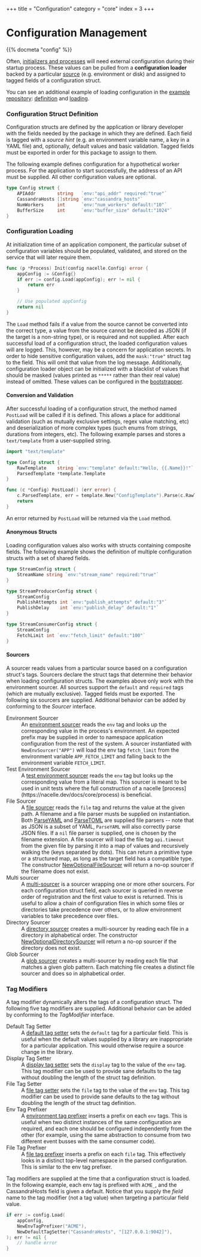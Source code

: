 +++
title = "Configuration"
category = "core"
index = 3
+++

# Configuration Management

{{% docmeta "config" %}}

<!-- Fold -->

Often, [initializers and processes](https://nacelle.dev/docs/core/process) will need external configuration during their startup process. These values can be pulled from a **configuration loader** backed by a particular [source](#sourcers) (e.g. environment or disk) and assigned to tagged fields of a configuration struct.

You can see an additional example of loading configuration in the [example repository](https://github.com/go-nacelle/example): [definition](https://github.com/go-nacelle/example/blob/843979aaa86786784a1ca3646e8d0d1f69e29c65/internal/redis_initializer.go#L13) and [loading](https://github.com/go-nacelle/example/blob/843979aaa86786784a1ca3646e8d0d1f69e29c65/internal/redis_initializer.go#L36).

### Configuration Struct Definition

Configuration structs are defined by the application or library developer with the fields needed by the package in which they are defined. Each field is tagged with a *source hint* (e.g. an environment variable name, a key in a YAML file) and, optionally, default values and basic validation. Tagged fields must be exported in order for this package to assign to them.

The following example defines configuration for a hypothetical worker process. For the application to start successfully, the address of an API must be supplied. All other configuration values are optional.

```go
type Config struct {
    APIAddr        string   `env:"api_addr" required:"true"`
    CassandraHosts []string `env:"cassandra_hosts"`
    NumWorkers     int      `env:"num_workers" default:"10"`
    BufferSize     int      `env:"buffer_size" default:"1024"`
}
```

### Configuration Loading

At initialization time of an application component, the particular subset of configuration variables should be populated, validated, and stored on the service that will later require them.

```go
func (p *Process) Init(config nacelle.Config) error {
    appConfig := &Config{}
    if err := config.Load(appConfig); err != nil {
        return err
    }

    // Use populated appConfig
    return nil
}
```

The `Load` method fails if a value from the source cannot be converted into the correct type, a value from the source cannot be decoded as JSON (if the target is a non-string type), or is required and not supplied. After each successful load of a configuration struct, the loaded configuration values will are logged. This, however, may be a concern for application secrets. In order to hide sensitive configuration values, add the `mask:"true"` struct tag to the field. This will omit that value from the log message. Additionally, configuration loader object can be initialized with a blacklist of values that should be masked (values printed as `*****` rather than their real value) instead of omitted. These values can be configured in the [bootstrapper](https://nacelle.dev/docs/core).

#### Conversion and Validation

After successful loading of a configuration struct, the method named `PostLoad` will be called if it is defined. This allows a place for additional validation (such as mutually exclusive settings, regex value matching, etc) and deserialization of more complex types (such enums from strings, durations from integers, etc). The following example parses and stores a `text/template` from a user-supplied string.

```go
import "text/template"

type Config struct {
    RawTemplate    string `env:"template" default:"Hello, {{.Name}}!"`
    ParsedTemplate *template.Template
}

func (c *Config) PostLoad() (err error) {
    c.ParsedTemplate, err = template.New("ConfigTemplate").Parse(c.RawTemplate)
    return
}
```

An error returned by `PostLoad` will be returned via the `Load` method.

#### Anonymous Structs

Loading configuration values also works with structs containing composite fields. The following example shows the definition of multiple configuration structs with a set of shared fields.

```go
type StreamConfig struct {
    StreamName string `env:"stream_name" required:"true"`
}

type StreamProducerConfig struct {
    StreamConfig
    PublishAttempts int `env:"publish_attempts" default:"3"`
    PublishDelay    int `env:"publish_delay" default:"1"`
}

type StreamConsumerConfig struct {
    StreamConfig
    FetchLimit int `env:"fetch_limit" default:"100"`
}
```

#### Sourcers

A sourcer reads values from a particular source based on a configuration struct's tags. Sourcers declare the struct tags that determine their behavior when loading configuration structs. The examples above only work with the environment sourcer. All sources support the `default` and `required` tags (which are mutually exclusive). Tagged fields must be exported. The following six sourcers are supplied. Additional behavior can be added by conforming to the *Sourcer* interface.

<dl>
  <dt>Environment Sourcer</dt>
  <dd>An <a href="https://godoc.org/github.com/go-nacelle/config#NewEnvSourcer">environment sourcer</a> reads the <code>env</code> tag and looks up the corresponding value in the process's environment. An expected prefix may be supplied in order to namespace application configuration from the rest of the system. A sourcer instantiated with <code>NewEnvSourcer("APP")</code> will load the env tag <code>fetch_limit</code> from the environment variable <code>APP_FETCH_LIMIT</code> and falling back to the environment variable <code>FETCH_LIMIT</code>.</dd>

  <dt>Test Environment Sourcer</dt>
  <dd>A <a href="https://godoc.org/github.com/go-nacelle/config#NewTestEnvSourcer">test environment sourcer</a> reads the <code>env</code> tag but looks up the corresponding value from a literal map. This sourcer is meant to be used in unit tests where the full construction of a nacelle [process](https://nacelle.dev/docs/core/process) is beneficial.</dd>

  <dt>File Sourcer</dt>
  <dd>A <a href="https://godoc.org/github.com/go-nacelle/config#NewFileSourcer">file sourcer</a> reads the <code>file</code> tag and returns the value at the given path. A filename and a file parser musts be supplied on instantiation. Both <a href="https://godoc.org/github.com/go-nacelle/config#ParseYAML">ParseYAML</a> and <a href="https://godoc.org/github.com/go-nacelle/config#ParseTOML">ParseTOML</a> are supplied file parsers -- note that as JSON is a subset of YAML, <code>ParseYAML</code> will also correctly parse JSON files. If a <code>nil</code> file parser is supplied, one is chosen by the filename extension. A file sourcer will load the file tag <code>api.timeout</code> from the given file by parsing it into a map of values and recursively walking the (keys separated by dots). This can return a primitive type or a structured map, as long as the target field has a compatible type. The constructor <a href="https://godoc.org/github.com/go-nacelle/config#NewOptionalFileSourcer">NewOptionalFileSourcer</a> will return a no-op sourcer if the filename does not exist.</dd>

  <dt>Multi sourcer</dt>
  <dd>A <a href="https://godoc.org/github.com/go-nacelle/config#NewMultiSourcer">multi-sourcer</a> is a sourcer wrapping one or more other sourcers. For each configuration struct field, each sourcer is queried in reverse order of registration and the first value to exist is returned. This is useful to allow a chain of configuration files in which some files or directories take precedence over others, or to allow environment variables to take precedence over files.</dd>

  <dt>Directory Sourcer</dt>
  <dd>A <a href="https://godoc.org/github.com/go-nacelle/config#NewDirectorySourcer">directory sourcer</a> creates a multi-sourcer by reading each file in a directory in alphabetical order. The constructor <a href="https://godoc.org/github.com/go-nacelle/config#NewOptionalDirectorySourcer">NewOptionalDirectorySourcer</a> will return a no-op sourcer if the directory does not exist.</dd>

  <dt>Glob Sourcer</dt>
  <dd>A <a href="https://godoc.org/github.com/go-nacelle/config#NewGlobSourcer">glob sourcer</a> creates a multi-sourcer by reading each file that matches a given glob pattern. Each matching file creates a distinct file sourcer and does so in alphabetical order.</dd>
</dl>

### Tag Modifiers

A tag modifier dynamically alters the tags of a configuration struct. The following five tag modifiers are supplied. Additional behavior can be added by conforming to the *TagModifier* interface.

<dl>
  <dt>Default Tag Setter</dt>
  <dd>A <a href="https://godoc.org/github.com/go-nacelle/config#NewDefaultTagSetter">default tag setter</a> sets the <code>default</code> tag for a particular field. This is useful when the default values supplied by a library are inappropriate for a particular application. This would otherwise require a source change in the library.</dd>

  <dt>Display Tag Setter</dt>
  <dd>A <a href="https://godoc.org/github.com/go-nacelle/config#NewDisplayTagSetter">display tag setter</a> sets the <code>display</code> tag to the value of the <code>env</code> tag. This tag modifier can be used to provide sane defaults to the tag without doubling the length of the struct tag definition.</dd>

  <dt>File Tag Setter</dt>
  <dd>A <a href="https://godoc.org/github.com/go-nacelle/config#NewFileTagSetter">file tag setter</a> sets the <code>file</code> tag to the value of the <code>env</code> tag. This tag modifier can be used to provide sane defaults to the tag without doubling the length of the struct tag definition.</dd>

  <dt>Env Tag Prefixer</dt>
  <dd>A <a href="https://godoc.org/github.com/go-nacelle/config#NewEnvTagPrefixer">environment tag prefixer</a> inserts a prefix on each <code>env</code> tags. This is useful when two distinct instances of the same configuration are required, and each one should be configured independently from the other (for example, using the same abstraction to consume from two different event busses with the same consumer code).</dd>

  <dt>File Tag Prefixer</dt>
  <dd>A <a href="https://godoc.org/github.com/go-nacelle/config#NewFileTagPrefixer">file tag prefixer</a> inserts a prefix on each <code>file</code> tag. This effectively looks in a distinct top-level namespace in the parsed configuration. This is similar to the env tag prefixer.</dd>
</dl>

Tag modifiers are supplied at the time that a configuration struct is loaded. In the following example, each env tag is prefixed with `ACME_`, and the CassandraHosts field is given a default. Notice that you supply the *field* name to the tag modifier (not a tag value) when targeting a particular field value.

```go
if err := config.Load(
    appConfig,
    NewEnvTagPrefixer("ACME"),
    NewDefaultTagSetter("CassandraHosts", "[127.0.0.1:9042]"),
); err != nil {
    // handle error
}
```
